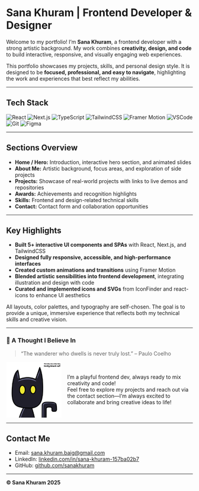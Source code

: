 # Sana Khuram | Frontend Developer & Designer

Welcome to my portfolio! I’m **Sana Khuram**, a frontend developer with a strong artistic background. My work combines **creativity, design, and code** to build interactive, responsive, and visually engaging web experiences.  

This portfolio showcases my projects, skills, and personal design style. It is designed to be **focused, professional, and easy to navigate**, highlighting the work and experiences that best reflect my abilities.

---

## **Tech Stack**
![React](https://img.shields.io/badge/React-61DAFB?style=flat&logo=react&logoColor=white)
![Next.js](https://img.shields.io/badge/Next.js-000000?style=flat&logo=next.js&logoColor=white)
![TypeScript](https://img.shields.io/badge/TypeScript-3178C6?style=flat&logo=typescript&logoColor=white)
![TailwindCSS](https://img.shields.io/badge/Tailwind-06B6D4?style=flat&logo=tailwind-css&logoColor=white)
![Framer Motion](https://img.shields.io/badge/Framer-0055FF?style=flat&logo=framer&logoColor=white)
![VSCode](https://img.shields.io/badge/VSCode-007ACC?style=flat&logo=visual-studio-code&logoColor=white)
![Git](https://img.shields.io/badge/Git-F05032?style=flat&logo=git&logoColor=white)
![Figma](https://img.shields.io/badge/Figma-F24E1E?style=flat&logo=figma&logoColor=white)

---

## **Sections Overview**
- **Home / Hero:** Introduction, interactive hero section, and animated slides  
- **About Me:** Artistic background, focus areas, and exploration of side projects  
- **Projects:** Showcase of real-world projects with links to live demos and repositories  
- **Awards:** Achievements and recognition highlights  
- **Skills:** Frontend and design-related technical skills  
- **Contact:** Contact form and collaboration opportunities  

---

## **Key Highlights**
- **Built 5+ interactive UI components and SPAs** with React, Next.js, and TailwindCSS  
- **Designed fully responsive, accessible, and high-performance interfaces**  
- **Created custom animations and transitions** using Framer Motion  
- **Blended artistic sensibilities into frontend development**, integrating illustration and design with code  
- **Curated and implemented icons and SVGs** from IconFinder and react-icons to enhance UI aesthetics  

All layouts, color palettes, and typography are self-chosen. The goal is to provide a unique, immersive experience that reflects both my technical skills and creative vision.

---

### 💭 A Thought I Believe In
> “The wanderer who dwells is never truly lost.” – Paulo Coelho

<div style="display: flex; align-items: center; gap: 15px;">
  <img src="image.png" alt="illustration" width="150" style="display:block;" />
  <div>
    I’m a playful frontend dev, always ready to mix creativity and code!<br>
    Feel free to explore my projects and reach out via the contact section—I’m always excited to collaborate and bring creative ideas to life!
  </div>
</div>

---

## **Contact Me**
- Email: [sana.khuram.baig@gmail.com](mailto:sana.khuram.baig@gmail.com)  
- LinkedIn: [linkedin.com/in/sana-khuram-157ba02b7](https://www.linkedin.com/in/sana-khuram-157ba02b7/)  
- GitHub: [github.com/sanakhuram](https://github.com/sanakhuram)

---

**© Sana Khuram 2025**  
